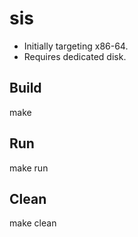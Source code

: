 # sis
* Initially targeting x86-64.
* Requires dedicated disk.
## Build
  make
## Run
  make run
## Clean
  make clean

